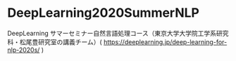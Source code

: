 # DeepLearning2020SummerNLP

DeepLearning サマーセミナー自然言語処理コース（東京大学大学院工学系研究科・松尾豊研究室の講義チーム）( https://deeplearning.jp/deep-learning-for-nlp-2020s/ )

